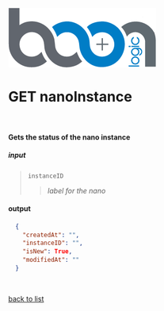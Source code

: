![Logo](../images/BoonLogic.png)
# **GET nanoInstance**
<br/>

#### Gets the status of the nano instance
##### input
>`instanceID`
>>*label for the nano*

#### output
```json
  {
    "createdAt": "",
    "instanceID": "",
    "isNew": True,
    "modifiedAt": ""
  }
```

<br/>

[back to list](../Guides/Guide_Boon_Nano.md)
